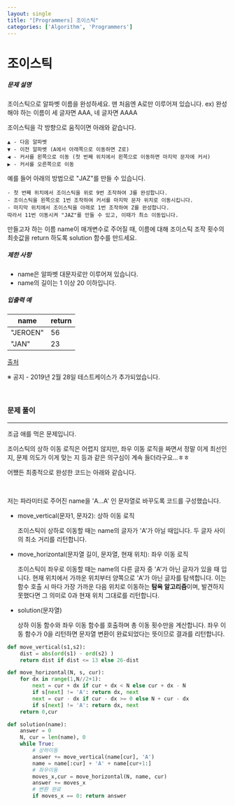 ```yaml
---
layout: single
title: "[Programmers] 조이스틱"
categories: ['Algorithm', 'Programmers']
---
```


# 조이스틱

##### 문제 설명

조이스틱으로 알파벳 이름을 완성하세요. 맨 처음엔 A로만 이루어져 있습니다.
ex) 완성해야 하는 이름이 세 글자면 AAA, 네 글자면 AAAA

조이스틱을 각 방향으로 움직이면 아래와 같습니다.

```
▲ - 다음 알파벳
▼ - 이전 알파벳 (A에서 아래쪽으로 이동하면 Z로)
◀ - 커서를 왼쪽으로 이동 (첫 번째 위치에서 왼쪽으로 이동하면 마지막 문자에 커서)
▶ - 커서를 오른쪽으로 이동
```

예를 들어 아래의 방법으로 "JAZ"를 만들 수 있습니다.

```
- 첫 번째 위치에서 조이스틱을 위로 9번 조작하여 J를 완성합니다.
- 조이스틱을 왼쪽으로 1번 조작하여 커서를 마지막 문자 위치로 이동시킵니다.
- 마지막 위치에서 조이스틱을 아래로 1번 조작하여 Z를 완성합니다.
따라서 11번 이동시켜 "JAZ"를 만들 수 있고, 이때가 최소 이동입니다.
```

만들고자 하는 이름 name이 매개변수로 주어질 때, 이름에 대해 조이스틱 조작 횟수의 최솟값을 return 하도록 solution 함수를 만드세요.

##### 제한 사항

* name은 알파벳 대문자로만 이루어져 있습니다.
* name의 길이는 1 이상 20 이하입니다.

##### 입출력 예

| name     | return |
| -------- | ------ |
| "JEROEN" | 56     |
| "JAN"    | 23     |

[출처](https://commissies.ch.tudelft.nl/chipcie/archief/2010/nwerc/nwerc2010.pdf)

※ 공지 - 2019년 2월 28일 테스트케이스가 추가되었습니다.

<br>



### 문제 풀이

---

조금 애를 먹은 문제입니다. 

조이스틱의 상하 이동 로직은 어렵지 않지만, 좌우 이동 로직을 짜면서 정말 이게 최선인지, 문제 의도가 이게 맞는 지 등과 같은 의구심이 계속 들더라구요...ㅎㅎ

어쨌든 최종적으로 완성한 코드는 아래와 같습니다. 

<br>

저는 파라미터로 주어진 name을 'A...A' 인 문자열로 바꾸도록 코드를 구성했습니다. 

* move_vertical(문자1, 문자2): 상하 이동 로직

    조이스틱이 상하로 이동할 때는 name의 글자가 'A'가 아닐 때입니다. 두 글자 사이의 최소 거리를 리턴합니다. 

* move_horizontal(문자열 길이, 문자열, 현재 위치): 좌우 이동 로직

    조이스틱이 좌우로 이동할 때는 name의 다른 글자 중 'A'가 아닌 글자가 있을 때 입니다. 현재 위치에서 가까운 위치부터 양쪽으로  'A'가 아닌 글자를 탐색합니다. 이는 함수 호출 시 마다 가장 가까운 다음 위치로 이동하는 **탐욕 알고리즘**이며, 발견하지 못했다면 그 의미로 0과 현재 위치 그대로를 리턴합니다. 

* solution(문자열)

    상하 이동 함수와 좌우 이동 함수를 호출하며 총 이동 횟수만을 계산합니다. 좌우 이동 함수가 0을 리턴하면 문자열 변환이 완료되었다는 뜻이므로 결과를 리턴합니다. 

```python
def move_vertical(s1,s2):
    dist = abs(ord(s1) - ord(s2) )
    return dist if dist <= 13 else 26-dist

def move_horizontal(N, s, cur):
    for dx in range(1,N//2+1):
        next = cur + dx if cur + dx < N else cur + dx - N
        if s[next] != 'A': return dx, next
        next = cur - dx if cur - dx >= 0 else N + cur - dx
        if s[next] != 'A': return dx, next
    return 0,cur

def solution(name):
    answer = 0
    N, cur = len(name), 0
    while True:
        # 상하이동
        answer += move_vertical(name[cur], 'A')   
        name = name[:cur] + 'A' + name[cur+1:]
        # 좌우이동
        moves_x,cur = move_horizontal(N, name, cur)
        answer += moves_x
        # 변환 완료
        if moves_x == 0: return answer
```

